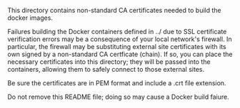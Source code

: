 This directory contains non-standard CA certificates needed to build the docker
images. 

Failures building the Docker containers defined in ../ due to SSL certificate
verification errors may be a consequence of your local network's firewall.  In
particular, the firewall may be substituting external site certificates with
its own signed by a non-standard CA certficate (chain).  If so, you can place 
the necessary certificates into this directory; they will be passed into the
containers, allowing them to safely connect to those external sites.

Be sure the certificates are in PEM format and include a .crt file extension.

Do not remove this README file; doing so may cause a Docker build faiure.
